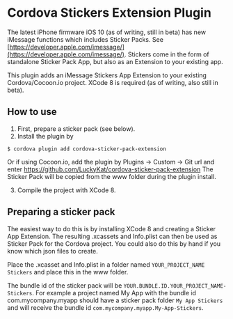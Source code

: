 # Cordova Stickers Extension Plugin

The latest iPhone firmware iOS 10 (as of writing, still in beta) has new iMessage functions which includes Sticker Packs. See [https://developer.apple.com/imessage/](https://developer.apple.com/imessage/). Stickers come in the form of standalone Sticker Pack App, but also as an Extension to your existing app. 

This plugin adds an iMessage Stickers App Extension to your existing Cordova/Cocoon.io project.
XCode 8 is required (as of writing, also still in beta).

## How to use

1. First, prepare a sticker pack (see below).
2. Install the plugin by 

```$ cordova plugin add cordova-sticker-pack-extension```

Or if using Cocoon.io, add the plugin by Plugins -> Custom -> Git url and enter https://github.com/LuckyKat/cordova-sticker-pack-extension
The Sticker Pack will be copied from the www folder during the plugin install.

3. Compile the project with XCode 8.

## Preparing a sticker pack

The easiest way to do this is by installing XCode 8 and creating a Sticker App Extension. The resulting .xcassets and Info.plist can then be used as Sticker Pack for the Cordova project. You could also do this by hand if you know which json files to create.

Place the .xcasset and Info.plist in a folder named ``YOUR_PROJECT_NAME Stickers`` and place this in the www folder. 

The bundle id of the sticker pack will be ``YOUR.BUNDLE.ID.YOUR_PROJECT_NAME-Stickers``. For example a project named My App with the bundle id com.mycompany.myapp should have a sticker pack folder ``My App Stickers`` and will receive the bundle id ``com.mycompany.myapp.My-App-Stickers``.
